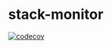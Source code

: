 # stack-monitor

[![codecov](https://codecov.io/gh/lazinessdevs/stack-monitor/branch/main/graph/badge.svg?token=MV6qvsfFH5)](https://codecov.io/gh/lazinessdevs/stack-monitor)
